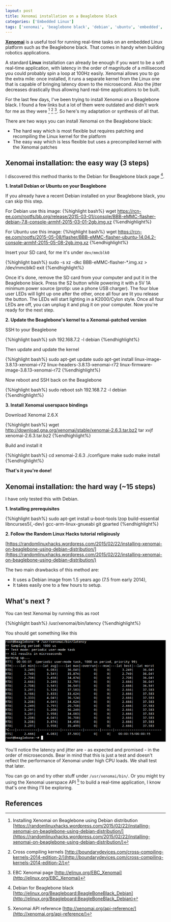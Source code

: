 ```yaml
---
layout: post
title: Xenomai installation on a Beaglebone black
categories: ['Embedded Linux']
tags: ['xenomai', 'beaglebone black', 'debian', 'ubuntu', 'embedded', 'linux']
---
```


**[Xenomai](http://xenomai.org/)** is a useful tool for running real-time tasks on an embedded Linux platform such as the Beaglebone black.
That comes in handy when building robotics applications.

A standard **Linux** installation can already be enough if you want to be a soft real-time application, with latency in the order of magnitude of a millisecond you could probably spin a loop at 100Hz easily.
Xenomai allows you to go the extra mile: once installed, it runs a separate kernel from the Linux one that is capable of bringing latency down to the microsecond.
Also the jitter decreases drastically thus allowing hard real-time applications to be built.

For the last few days, I've been trying to install Xenomai on a Beaglebone black.
I found a few links but a lot of them were outdated and didn't work for me as they were [^1] [^2] [^3].
So here's my adaptation or synthesis of all that.

There are two ways you can install Xenomai on the Beaglebone black:

- The hard way which is most flexible but requires patching and recompiling the Linux kernel for the platform
- The easy way which is less flexible but uses a precompiled kernel with the Xenomai patches

## Xenomai installation: the easy way (3 steps)

I discovered this method thanks to the Debian for Beaglebone black page [^4].

**1. Install Debian or Ubuntu on your Beaglebone**

If you already have a recent Debian installed on your Beaglebone black, you can skip this step.

For Debian use this image:
{%highlight bash%}
wget https://rcn-ee.com/rootfs/bb.org/release/2015-03-01/console/BBB-eMMC-flasher-debian-7.8-console-armhf-2015-03-01-2gb.img.xz
{%endhighlight%}

For Ubuntu use this image:
{%highlight bash%}
wget https://rcn-ee.com/rootfs/2015-05-08/flasher/BBB-eMMC-flasher-ubuntu-14.04.2-console-armhf-2015-05-08-2gb.img.xz
{%endhighlight%}

Insert your SD card, for me it's under `dev/mmcblk0`

{%highlight bash%}
sudo -s
xz -dkc BBB-eMMC-flasher-*.img.xz > /dev/mmcblk0
exit
{%endhighlight%}

Once it's done, remove the SD card from your computer and put it in the Beaglebone black.
Press the S2 button while powering it with a 5V 1A minimum power source (protip: use a phone USB charger).
The four blue user LEDs will light up one after the other, once all four are lit you release the button.
The LEDs will start lighting in a K2000/Cylon style.
Once all four LEDs are off, you can unplug it and plug it on your computer.
Now you're ready for the next step.

**2. Update the Beaglebone's kernel to a Xenomai-patched version**

SSH to your Beaglebone

{%highlight bash%}
ssh 192.168.7.2 -l debian
{%endhighlight%}

Then update and update the kernel

{%highlight bash%}
sudo apt-get update
sudo apt-get install linux-image-3.8.13-xenomai-r72 linux-headers-3.8.13-xenomai-r72 linux-firmware-image-3.8.13-xenomai-r72
{%endhighlight%}

Now reboot and SSH back on the Beaglebone

{%highlight bash%}
sudo reboot
ssh 192.168.7.2 -l debian
{%endhighlight%}

**3. Install Xenomai userspace bindings**

Download Xenomai 2.6.X

{%highlight bash%}
wget http://download.gna.org/xenomai/stable/xenomai-2.6.3.tar.bz2
tar xvjf xenomai-2.6.3.tar.bz2
{%endhighlight%}

Build and install it

{%highlight bash%}
cd xenomai-2.6.3
./configure
make
sudo make install
{%endhighlight%}

**That's it you're done!**

## Xenomai installation: the hard way (~15 steps)

I have only tested this with Debian.

**1. Installing prerequisites**

{%highlight bash%}
sudo apt-get install u-boot-tools lzop build-essential libncurses5{,-dev} gcc-arm-linux-gnueabi git gparted
{%endhighlight%}

**2. Follow the Random Linux Hacks tutorial religiously**

[https://randomlinuxhacks.wordpress.com/2015/02/22/installing-xenomai-on-beaglebone-using-debian-distribution/](https://randomlinuxhacks.wordpress.com/2015/02/22/installing-xenomai-on-beaglebone-using-debian-distribution/)

The two main drawbacks of this method are:

* It uses a Debian image from 1.5 years ago (7.5 from early 2014),
* It takes easily one to a few hours to setup.

## What's next ?

You can test Xenomai by running this as root

{%highlight bash%}
/usr/xenomai/bin/latency
{%endhighlight%}

You should get something like this

![Xenomai latency test](/images/xenomai/xeno_latency_test.png)

You'll notice the latency and jitter are - as expected and promised - in the order of microseconds.
Bear in mind that this is just a test and doesn't reflect the performance of Xenomai under high CPU loads.
We shall test that later.

You can go on and try other stuff under `/usr/xenomai/bin/`.
Or you might try using the Xenomai userspace API [^5] to build a real-time application, I know that's one thing I'll be exploring.

## References

[^1]: Installing Xenomai on Beaglebone using Debian distribution [https://randomlinuxhacks.wordpress.com/2015/02/22/installing-xenomai-on-beaglebone-using-debian-distribution/](https://randomlinuxhacks.wordpress.com/2015/02/22/installing-xenomai-on-beaglebone-using-debian-distribution/)

[^2]: Cross compiling kernels [http://boundarydevices.com/cross-compiling-kernels-2014-edition-2/](http://boundarydevices.com/cross-compiling-kernels-2014-edition-2/)

[^3]: EBC Xenomai page [http://elinux.org/EBC_Xenomai](http://elinux.org/EBC_Xenomai)

[^4]: Debian for Beaglebone black [http://elinux.org/Beagleboard:BeagleBoneBlack_Debian](http://elinux.org/Beagleboard:BeagleBoneBlack_Debian)

[^5]: Xenomai API reference [http://xenomai.org/api-reference/](http://xenomai.org/api-reference/)
